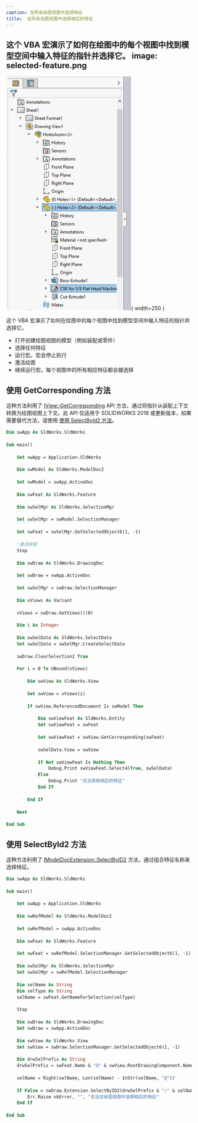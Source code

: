 ```yaml
---
caption: 在所有绘图视图中选择特征
title:  在所有绘图视图中选择相应的特征
---
```

 这个 VBA 宏演示了如何在绘图中的每个视图中找到模型空间中输入特征的指针并选择它。
image: selected-feature.png
---
![在绘图视图中选择的特征](selected-feature.png){ width=250 }

这个 VBA 宏演示了如何在绘图中的每个视图中找到模型空间中输入特征的指针并选择它。

* 打开创建绘图视图的模型（例如装配或零件）
* 选择任何特征
* 运行宏。宏会停止执行
* 激活绘图
* 继续运行宏。每个视图中的所有相应特征都会被选择

## 使用 GetCorresponding 方法

这种方法利用了 [IView::GetCorresponding](https://help.solidworks.com/2018/English/api/sldworksapi/SolidWorks.Interop.sldworks~SolidWorks.Interop.sldworks.IView~GetCorresponding.html) API 方法，通过将指针从装配上下文转换为绘图视图上下文。此 API 仅适用于 SOLIDWORKS 2018 或更新版本，如果需要替代方法，请使用 [使用 SelectById2 方法](#使用-selectbyid2-方法)。

~~~ vb
Dim swApp As SldWorks.SldWorks

Sub main()

    Set swApp = Application.SldWorks
    
    Dim swModel As SldWorks.ModelDoc2
    
    Set swModel = swApp.ActiveDoc
    
    Dim swFeat As SldWorks.Feature
    
    Dim swSelMgr As SldWorks.SelectionMgr
    
    Set swSelMgr = swModel.SelectionManager
    
    Set swFeat = swSelMgr.GetSelectedObject6(1, -1)
    
    '激活绘图
    Stop
    
    Dim swDraw As SldWorks.DrawingDoc
    
    Set swDraw = swApp.ActiveDoc
        
    Set swSelMgr = swDraw.SelectionManager
    
    Dim vViews As Variant
    
    vViews = swDraw.GetViews()(0)
    
    Dim i As Integer
    
    Dim swSelData As SldWorks.SelectData
    Set swSelData = swSelMgr.CreateSelectData
    
    swDraw.ClearSelection2 True
    
    For i = 0 To UBound(vViews)
        
        Dim swView As SldWorks.View
        
        Set swView = vViews(i)
        
        If swView.ReferencedDocument Is swModel Then
                    
            Dim swViewFeat As SldWorks.Entity
            Set swViewFeat = swFeat
            
            Set swViewFeat = swView.GetCorresponding(swFeat)
            
            swSelData.View = swView
            
            If Not swViewFeat Is Nothing Then
                Debug.Print swViewFeat.Select4(True, swSelData)
            Else
                Debug.Print "无法获取相应的特征"
            End If
            
        End If
        
    Next
    
End Sub
~~~



## 使用 SelectById2 方法

这种方法利用了 [IModelDocExtension::SelectByID2](https://help.solidworks.com/2017/english/api/sldworksapi/solidworks.interop.sldworks~solidworks.interop.sldworks.imodeldocextension~selectbyid2.html) 方法，通过组合特征名称来选择特征。

~~~ vb
Dim swApp As SldWorks.SldWorks

Sub main()

    Set swApp = Application.SldWorks
    
    Dim swRefModel As SldWorks.ModelDoc2
    
    Set swRefModel = swApp.ActiveDoc
    
    Dim swFeat As SldWorks.Feature
    
    Set swFeat = swRefModel.SelectionManager.GetSelectedObject6(1, -1)
    
    Dim swSelMgr As SldWorks.SelectionMgr
    Set swSelMgr = swRefModel.SelectionManager
    
    Dim selName As String
    Dim selType As String
    selName = swFeat.GetNameForSelection(selType)
    
    Stop
    
    Dim swDraw As SldWorks.DrawingDoc
    Set swDraw = swApp.ActiveDoc
    
    Dim swView As SldWorks.View
    Set swView = swDraw.SelectionManager.GetSelectedObject6(1, -1)
    
    Dim drwSelPrefix As String
    drwSelPrefix = swFeat.Name & "@" & swView.RootDrawingComponent.Name & "@" & swView.Name
    
    selName = Right(selName, Len(selName) - InStr(selName, "@"))
    
    If False = swDraw.Extension.SelectByID2(drwSelPrefix & "/" & selName, selType, 0, 0, 0, False, 0, Nothing, 0) Then
        Err.Raise vbError, "", "无法在绘图视图中选择相应的特征"
    End If

End Sub
~~~